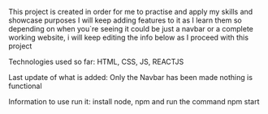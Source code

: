 This project is created in order for me to practise and apply my skills and showcase purposes
I will keep adding features to it as I learn them so depending on when you`re seeing it could be just a navbar or a complete working website, i will keep editing the info below as I proceed with this project

Technologies used so far:
HTML,
CSS, 
JS, 
REACTJS

Last update of what is added:
Only the Navbar has been made nothing is functional

Information to use run it:
install node, npm and run the command npm start